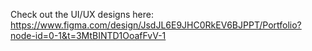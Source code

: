Check out the UI/UX designs here:
https://www.figma.com/design/JsdJL6E9JHC0RkEV6BJPPT/Portfolio?node-id=0-1&t=3MtBINTD1OoafFvV-1
